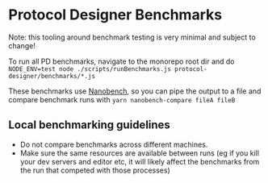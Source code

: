 # Protocol Designer Benchmarks

Note: this tooling around benchmark testing is very minimal and subject to change!

To run all PD benchmarks, navigate to the monorepo root dir and do `NODE_ENV=test node ./scripts/runBenchmarks.js protocol-designer/benchmarks/*.js`

These benchmarks use [Nanobench](https://github.com/mafintosh/nanobench), so you can pipe the output to a file and compare benchmark runs with `yarn nanobench-compare fileA fileB`

## Local benchmarking guidelines

- Do not compare benchmarks across different machines.
- Make sure the same resources are available between runs (eg if you kill your dev servers and editor etc, it will likely affect the benchmarks from the run that competed with those processes)
